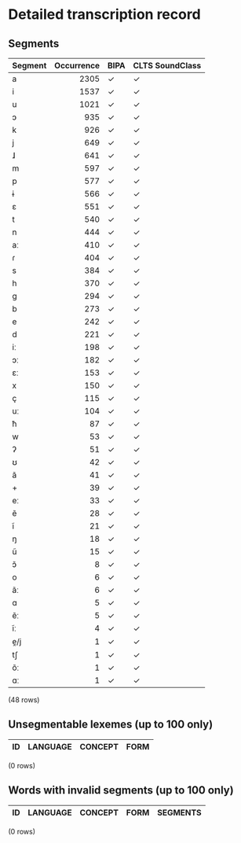 
# Detailed transcription record

## Segments

| Segment | Occurrence | BIPA | CLTS SoundClass |
|:----------|-------------:|:-------|:------------------|
| a | 2305 | ✓ | ✓ |
| i | 1537 | ✓ | ✓ |
| u | 1021 | ✓ | ✓ |
| ɔ | 935 | ✓ | ✓ |
| k | 926 | ✓ | ✓ |
| j | 649 | ✓ | ✓ |
| ɺ | 641 | ✓ | ✓ |
| m | 597 | ✓ | ✓ |
| p | 577 | ✓ | ✓ |
| ɨ | 566 | ✓ | ✓ |
| ɛ | 551 | ✓ | ✓ |
| t | 540 | ✓ | ✓ |
| n | 444 | ✓ | ✓ |
| aː | 410 | ✓ | ✓ |
| ɾ | 404 | ✓ | ✓ |
| s | 384 | ✓ | ✓ |
| h | 370 | ✓ | ✓ |
| g | 294 | ✓ | ✓ |
| b | 273 | ✓ | ✓ |
| e | 242 | ✓ | ✓ |
| d | 221 | ✓ | ✓ |
| iː | 198 | ✓ | ✓ |
| ɔː | 182 | ✓ | ✓ |
| ɛː | 153 | ✓ | ✓ |
| x | 150 | ✓ | ✓ |
| ç | 115 | ✓ | ✓ |
| uː | 104 | ✓ | ✓ |
| ħ | 87 | ✓ | ✓ |
| w | 53 | ✓ | ✓ |
| ʔ | 51 | ✓ | ✓ |
| ʊ | 42 | ✓ | ✓ |
| ã | 41 | ✓ | ✓ |
| + | 39 | ✓ | ✓ |
| eː | 33 | ✓ | ✓ |
| ẽ | 28 | ✓ | ✓ |
| ĩ | 21 | ✓ | ✓ |
| ŋ | 18 | ✓ | ✓ |
| ũ | 15 | ✓ | ✓ |
| ɔ̃ | 8 | ✓ | ✓ |
| o | 6 | ✓ | ✓ |
| ãː | 6 | ✓ | ✓ |
| ɑ | 5 | ✓ | ✓ |
| ẽː | 5 | ✓ | ✓ |
| ĩː | 4 | ✓ | ✓ |
| e̯/j | 1 | ✓ | ✓ |
| tʃ | 1 | ✓ | ✓ |
| õː | 1 | ✓ | ✓ |
| ɑː | 1 | ✓ | ✓ |

(48 rows)



## Unsegmentable lexemes (up to 100 only)

| ID | LANGUAGE | CONCEPT | FORM |
|------|------------|-----------|--------|

(0 rows)



## Words with invalid segments (up to 100 only)

| ID | LANGUAGE | CONCEPT | FORM | SEGMENTS |
|------|------------|-----------|--------|------------|

(0 rows)


